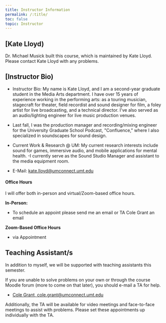 ```yaml
---
title: Instructor Information
permalink: /:title/
toc: false
topic: Instructor
---
```


<!-- # Instructors -->

## [Kate Lloyd)

Dr. Michael Musick built this course, which is maintained by Kate Lloyd. Please contact Kate Lloyd with any problems.

## [Instructor Bio)
- Instructor Bio: My name is Kate Lloyd, and I am a second-year graduate student in the Media Arts department. I have over 15 years of experience working in the performing arts: as a touring musician, stagecraft for theater, field recordist and sound designer for film, a foley artist for live broadcasting, and a technical director. I've also served as an audio/lighting engineer for live music production venues.
- Last fall, I was the production manager and recording/mixing engineer for the University Graduate School Podcast, "Confluence," where I also specialized in soundscapes for sound design.
- Current Work & Research @ UM: My current research interests include sound for games, immersive audio, and mobile applications for mental health.
-I currently serve as the Sound Studio Manager and assistant to the media equipment room.




- E-Mail: [kate.lloyd@umconnect.umt.edu](mailto:kate.lloyd@umconnect.umt.edu?subject=245%20Question)




<!-- - [Teaching Website](https://michaelmusick.github.io/teaching) -->



#### Office Hours

I will offer both in-person and virtual/Zoom-based office hours.

**In-Person:**

- To schedule an appoint please send me an email or TA Cole Grant an email

**Zoom-Based Office Hours**

- via Appointment




## Teaching Assistant/s

In addition to myself, we will be supported with teaching assistants this semester.

If you are unable to solve problems on your own or through the course Moodle forum (more to come on that later), you should e-mail a TA for help.

- [Cole Grant, cole.grant@umconnect.umt.edu](mailto:kate.lloyd@umconnect.umt.edu?subject=245%20Question)



Additionally, the TA will be available for video meetings and face-to-face meetings to assist with problems. Please set these appointments up individually with the TA.



